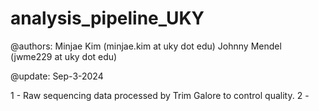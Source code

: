 # analysis_pipeline_UKY

@authors: Minjae Kim (minjae.kim at uky dot edu)
          Johnny Mendel (jwme229 at uky dot edu)

@update: Sep-3-2024

1 - Raw sequencing data processed by Trim Galore to control quality.
2 - 
